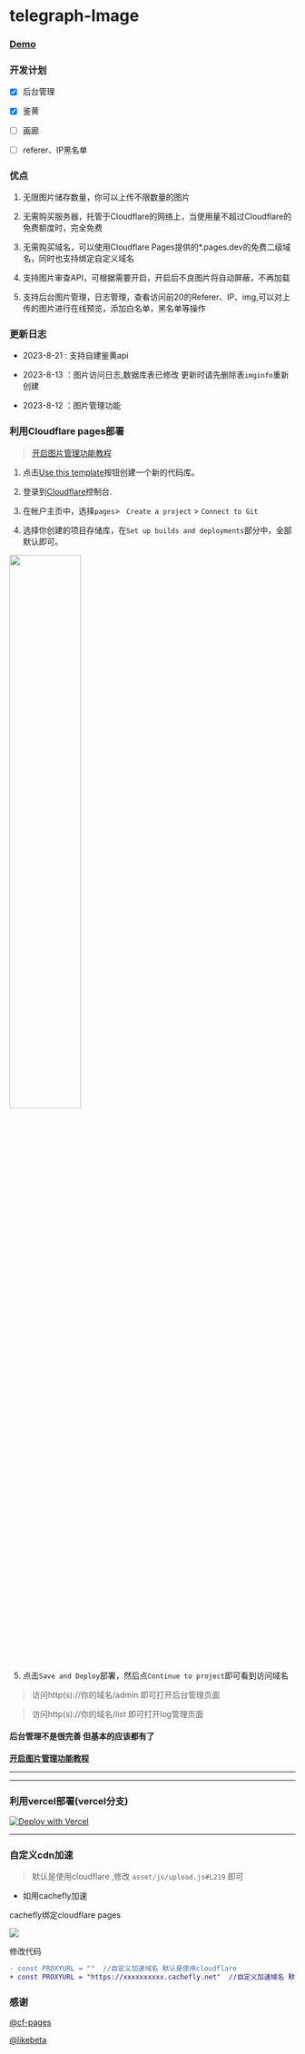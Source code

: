 # telegraph-Image


### [Demo](https://img.131213.xyz/)

### 开发计划
- [x] 后台管理
- [x] 鉴黄
- [ ] 画廊
- [ ] referer、IP黑名单


### 优点

1. 无限图片储存数量，你可以上传不限数量的图片

2. 无需购买服务器，托管于Cloudflare的网络上，当使用量不超过Cloudflare的免费额度时，完全免费

3. 无需购买域名，可以使用Cloudflare Pages提供的*.pages.dev的免费二级域名，同时也支持绑定自定义域名

4. 支持图片审查API，可根据需要开启，开启后不良图片将自动屏蔽，不再加载

5. 支持后台图片管理，日志管理，查看访问前20的Referer、IP、img,可以对上传的图片进行在线预览，添加白名单，黑名单等操作


### 更新日志

+ 2023-8-21 : 支持自建鉴黄api

+ 2023-8-13 ：图片访问日志,数据库表已修改 更新时请先删除表`imginfo`重新创建

+ 2023-8-12 ：图片管理功能

### 利用Cloudflare pages部署

> [开启图片管理功能教程](./docs/manage.md)

1. 点击[Use this template](https://github.com/x-dr/telegraph-Image/generate)按钮创建一个新的代码库。

2. 登录到[Cloudflare](https://dash.cloudflare.com/)控制台.
3. 在帐户主页中，选择`pages`> ` Create a project` > `Connect to Git`
4. 选择你创建的项目存储库，在`Set up builds and deployments`部分中，全部默认即可。

<img src="https://img.131213.xyz/file/beb0385822e24c9a9d459.png"  height="50%" width="50%" />

5. 点击`Save and Deploy`部署，然后点`Continue to project`即可看到访问域名

>  访问http(s)://你的域名/admin 即可打开后台管理页面

>  访问http(s)://你的域名/list 即可打开log管理页面


#### 后台管理不是很完善 但基本的应该都有了 

**[开启图片管理功能教程](./docs/manage.md)**


---
---
### 利用vercel部署(vercel分支)

[![Deploy with Vercel](https://vercel.com/button?utm_source=busiyi&utm_campaign=oss)](https://vercel.com/new/clone?utm_source=busiyi&utm_campaign=oss&repository-url=https://github.com/x-dr/telegraph-Image/tree/vercel)

---





### 自定义cdn加速
> 默认是使用cloudflare ,修改 `asset/js/upload.js#L219` 即可

+ 如用cachefly加速 

cachefly绑定cloudflare pages

<img src="https://img.131213.xyz/file/c19f7ea17ce2027b13dfa.png" />

修改代码

```diff
- const PROXYURL = ""  //自定义加速域名 默认是使用cloudflare
+ const PROXYURL = "https://xxxxxxxxxx.cachefly.net"  //自定义加速域名 默认是使用cloudflare
```




### 感谢

[@cf-pages](https://github.com/cf-pages/Telegraph-Image)

[@likebeta](https://github.com/likebeta/telegraph-image-hosting)




